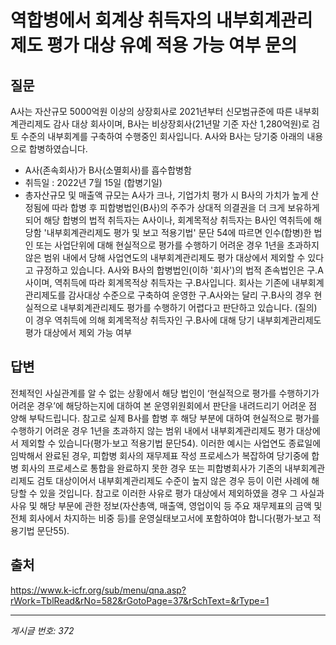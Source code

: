 # 역합병에서 회계상 취득자의 내부회계관리제도 평가 대상 유예 적용 가능 여부 문의

## 질문
A사는 자산규모 5000억원 이상의 상장회사로 2021년부터 신모범규준에 따른 내부회계관리제도 감사 대상 회사이며, B사는 비상장회사(21년말 기준 자산 1,280억원)로 검토 수준의 내부회계를 구축하여 수행중인 회사입니다.
A사와 B사는 당기중 아래의 내용으로 합병하였습니다.
- A사(존속회사)가 B사(소멸회사)를 흡수합병함
- 취득일 : 2022년 7월 15일 (합병기일)
- 총자산규모 및 매출액 규모는 A사가 크나, 기업가치 평가 시 B사의 가치가 높게 산정됨에 따라
합병 후 피합병법인(B사)의 주주가 상대적 의결권을 더 크게 보유하게 되어 해당 합병의 법적 취득자는 A사이나,
회계목적상 취득자는 B사인 역취득에 해당함
'내부회계관리제도 평가 및 보고 적용기법' 문단 54에 따르면 인수(합병)한 법인 또는 사업단위에 대해 현실적으로 평가를 수행하기 어려운 경우 1년을 초과하지 않은 범위 내에서 당해 사업연도의 내부회계관리제도 평가 대상에서 제외할 수 있다고 규정하고 있습니다.
A사와 B사의 합병법인(이하 '회사')의 법적 존속법인은 구.A사이며, 역취득에 따라 회계목적상 취득자는 구.B사입니다. 회사는 기존에 내부회계관리제도를 감사대상 수준으로 구축하여 운영한 구.A사와는 달리 구.B사의 경우 현실적으로 내부회계관리제도 평가를 수행하기 어렵다고 판단하고 있습니다.
(질의) 이 경우 역취득에 의해 회계목적상 취득자인 구.B사에 대해 당기 내부회계관리제도 평가 대상에서 제외 가능 여부

## 답변
전체적인 사실관계를 알 수 없는 상황에서 해당 법인이 ‘현실적으로 평가를 수행하기가어려운 경우’에 해당하는지에 대하여 본 운영위원회에서 판단을 내려드리기 어려운 점 양해 부탁드립니다.
참고로 실제 B사를 합병 후 해당 부분에 대하여 현실적으로 평가를 수행하기 어려운 경우 1년을 초과하지 않는 범위 내에서 내부회계관리제도 평가 대상에서 제외할 수 있습니다(평가·보고 적용기법 문단54). 이러한 예시는 사업연도 종료일에 임박해서 완료된 경우, 피합병 회사의 재무제표 작성 프로세스가 복잡하여 당기중에 합병 회사의 프로세스로 통합을 완료하지 못한 경우 또는 피합병회사가 기존의 내부회계관리제도 검토 대상이어서 내부회계관리제도 수준이 높지 않은 경우 등이 이런 사례에 해당할 수 있을 것입니다. 참고로 이러한 사유로 평가 대상에서 제외하였을 경우 그 사실과 사유 및 해당 부문에 관한 정보(자산총액, 매출액, 영업이익 등 주요 재무제표의 금액 및 전체 회사에서 차지하는 비중 등)를 운영실태보고서에 포함하여야 합니다(평가·보고 적용기법 문단55).

## 출처
https://www.k-icfr.org/sub/menu/qna.asp?rWork=TblRead&rNo=582&rGotoPage=37&rSchText=&rType=1

---
*게시글 번호: 372*

